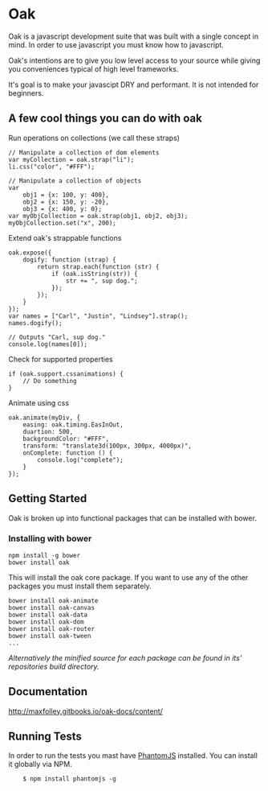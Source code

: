 Oak
===
Oak is a javascript development suite that was built with a single concept in mind. In order to use javascript you must know how to javascript.

Oak's intentions are to give you low level access to your source while giving you conveniences typical of high level frameworks.

It's goal is to make your javascipt DRY and performant. It is not intended for beginners.

## A few cool things you can do with oak
Run operations on collections (we call these straps)

```
// Manipulate a collection of dom elements
var myCollection = oak.strap("li");
li.css("color", "#FFF");

// Manipulate a collection of objects
var
    obj1 = {x: 100, y: 400},
    obj2 = {x: 150, y: -20},
    obj3 = {x: 400, y: 0};
var myObjCollection = oak.strap(obj1, obj2, obj3);
myObjCollection.set("x", 200);
```

Extend oak's strappable functions
```
oak.expose({
    dogify: function (strap) {
        return strap.each(function (str) {
            if (oak.isString(str)) {
                str += ", sup dog.";
            });
        });
    }
});
var names = ["Carl", "Justin", "Lindsey"].strap();
names.dogify();

// Outputs "Carl, sup dog."
console.log(names[0]);
```
Check for supported properties
```
if (oak.support.cssanimations) {
    // Do something
}
```

Animate using css
```
oak.animate(myDiv, {
    easing: oak.timing.EasInOut,
    duartion: 500,
    backgroundColor: "#FFF",
    transform: "translate3d(100px, 300px, 4000px)",
    onComplete: function () {
        console.log("complete");
    }
});
```

## Getting Started
Oak is broken up into functional packages that can be installed with bower.

### Installing with bower


```
npm install -g bower
bower install oak
```

This will install the oak core package. If you want to use any of the other packages you must install them separately.

```
bower install oak-animate
bower install oak-canvas
bower install oak-data
bower install oak-dom
bower install oak-router
bower install oak-tween
...
```

*Alternatively the minified source for each package can be found in its' repositories build directory.*

Documentation
-------------
http://maxfolley.gitbooks.io/oak-docs/content/


Running Tests
-------
In order to run the tests you mast have [PhantomJS](http://phantomjs.org/) installed. You can install it globally via NPM.

		$ npm install phantomjs -g
